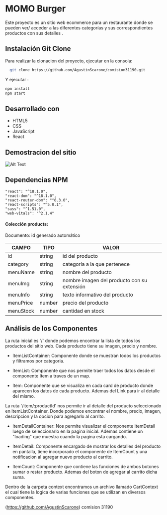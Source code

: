 # MOMO Burger

Este proyecto es un sitio web ecommerce para un restaurante donde se pueden ver/ acceder a las diferentes categorías y sus correspondientes productos con sus detalles
. 
## Instalación Git Clone

Para realizar la clonacion del proyecto, ejecutar en la consola:

```bash
  git clone https://github.com/AgustinScarone/comision31190.git
```

Y ejecutar :

```bash
npm install
npm start
```


## Desarrollado con
- HTML5
- CSS
- JavaScript
- React

## Demostracion del sitio

![Alt Text](./public/img/Agustin-Scarone.gif)

## Dependencias NPM

    "react": "^18.1.0",
    "react-dom": "^18.1.0",
    "react-router-dom": "^6.3.0",
    "react-scripts": "^5.0.1",
    "sass": "^1.51.0",
    "web-vitals": "^2.1.4"

#### Colección products:

Documento: id generado automático

| CAMPO | TIPO   | VALOR  |
|-------|--------|--------|
| id | string | id del producto |
| category | string | categoría a la que pertenece |
| menuName | string | nombre del producto |
| menuImg | string | nombre imagen del producto con su extensión |
| menuInfo | string | texto informativo del producto |
| menuPrice | number | precio del producto |
| menuStock | number | cantidad en stock |


## Análisis de los Componentes

La ruta inicial es '/' donde podemos encontrar la lista de todos los productos del sitio web. Cada producto tiene su imagen, precio y nombre.
 
- ItemListContainer: Componente donde se muestran todos los productos y filtramos por categoria.

- ItemList: Componente que nos permite traer todos los datos desde el componente Item a traves de un map.

- Item: Componente que se visualiza en cada card de producto donde aparecen los datos de cada producto. Ademas del Link para ir al detalle del mismo.


La ruta '/item/:productId' nos permite ir al detalle del producto seleccionado en ItemListContainer. Donde podemos encontrar el nombre, precio, imagen, descripcion y la opcion para agregarlo al carrito.

- ItemDetailContainer: Nos permite visualizar el componente ItemDetail luego de seleccionarlo en la pagina inicial. Ademas contiene un "loading" que muestra cuando la pagina esta cargando. 

- ItemDetail: Componente encargado de mostrar los detalles del producto en pantalla, tiene incorporado el componente de ItemCount y una notificacion al agregar nuevo producto al carrito.

- ItemCount: Componente que contiene las funciones de ambos botones sumar o restar producto. Ademas del boton de agregar al carrito dicha suma.


Dentro de la carpeta context encontramos un archivo llamado CartContext el cual tiene la logica de varias funciones que se utilizan en diversos componentes.


(https://github.com/AgustinScarone)
comision 31190








